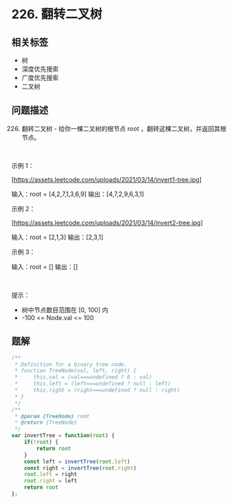 
# 226. 翻转二叉树

## 相关标签

- 树
- 深度优先搜索
- 广度优先搜索
- 二叉树

## 问题描述 

226. 翻转二叉树 - 给你一棵二叉树的根节点 root ，翻转这棵二叉树，并返回其根节点。

 

示例 1：

[https://assets.leetcode.com/uploads/2021/03/14/invert1-tree.jpg]


输入：root = [4,2,7,1,3,6,9]
输出：[4,7,2,9,6,3,1]


示例 2：

[https://assets.leetcode.com/uploads/2021/03/14/invert2-tree.jpg]


输入：root = [2,1,3]
输出：[2,3,1]


示例 3：


输入：root = []
输出：[]


 

提示：

 * 树中节点数目范围在 [0, 100] 内
 * -100 <= Node.val <= 100

## 题解


```ts
/**
 * Definition for a binary tree node.
 * function TreeNode(val, left, right) {
 *     this.val = (val===undefined ? 0 : val)
 *     this.left = (left===undefined ? null : left)
 *     this.right = (right===undefined ? null : right)
 * }
 */
/**
 * @param {TreeNode} root
 * @return {TreeNode}
 */
var invertTree = function(root) {
    if(!root) {
        return root
    }
    const left = invertTree(root.left)
    const right = invertTree(root.right)
    root.left = right
    root.right = left
    return root
};
````